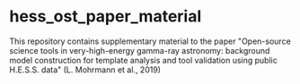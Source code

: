 # hess_ost_paper_material
This repository contains supplementary material to the paper "Open-source science tools in very-high-energy gamma-ray astronomy: background model construction for template analysis and tool validation using public H.E.S.S. data" (L. Mohrmann et al., 2019)
